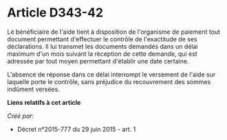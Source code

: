 # Article D343-42

Le bénéficiaire de l'aide tient à disposition de l'organisme de paiement tout document permettant d'effectuer le contrôle de
l'exactitude de ses déclarations. Il lui transmet les documents demandés dans un délai maximum d'un mois suivant la réception
de cette demande, qui est adressée par tout moyen permettant d'établir une date certaine. 

L'absence de réponse dans ce délai interrompt le versement de l'aide sur laquelle porte le contrôle, sans préjudice du
recouvrement des sommes indûment versées.

**Liens relatifs à cet article**

_Créé par_:

  - Décret n°2015-777 du 29 juin 2015 - art. 1
